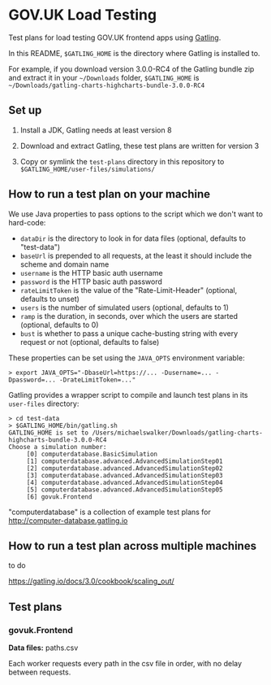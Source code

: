 GOV.UK Load Testing
===================

Test plans for load testing GOV.UK frontend apps using [Gatling](https://gatling.io/).

In this README, `$GATLING_HOME` is the directory where Gatling is installed to.

For example, if you download version 3.0.0-RC4 of the Gatling bundle zip and extract it in your `~/Downloads` folder, `$GATLING_HOME` is `~/Downloads/gatling-charts-highcharts-bundle-3.0.0-RC4`


Set up
------

1. Install a JDK, Gatling needs at least version 8

2. Download and extract Gatling, these test plans are written for version 3

4. Copy or symlink the `test-plans` directory in this repository to `$GATLING_HOME/user-files/simulations/`


How to run a test plan on your machine
--------------------------------------

We use Java properties to pass options to the script which we don't want to hard-code:

- `dataDir` is the directory to look in for data files (optional, defaults to "test-data")
- `baseUrl` is prepended to all requests, at the least it should include the scheme and domain name
- `username` is the HTTP basic auth username
- `password` is the HTTP basic auth password
- `rateLimitToken` is the value of the "Rate-Limit-Header" (optional, defaults to unset)
- `users` is the number of simulated users (optional, defaults to 1)
- `ramp` is the duration, in seconds,  over which the users are started (optional, defaults to 0)
- `bust` is whether to pass a unique cache-busting string with every request or not (optional, defaults to false)

These properties can be set using the `JAVA_OPTS` environment variable:

```
> export JAVA_OPTS="-DbaseUrl=https://... -Dusername=... -Dpassword=... -DrateLimitToken=..."
```

Gatling provides a wrapper script to compile and launch test plans in its `user-files` directory:

```
> cd test-data
> $GATLING_HOME/bin/gatling.sh
GATLING_HOME is set to /Users/michaelswalker/Downloads/gatling-charts-highcharts-bundle-3.0.0-RC4
Choose a simulation number:
     [0] computerdatabase.BasicSimulation
     [1] computerdatabase.advanced.AdvancedSimulationStep01
     [2] computerdatabase.advanced.AdvancedSimulationStep02
     [3] computerdatabase.advanced.AdvancedSimulationStep03
     [4] computerdatabase.advanced.AdvancedSimulationStep04
     [5] computerdatabase.advanced.AdvancedSimulationStep05
     [6] govuk.Frontend
```

"computerdatabase" is a collection of example test plans for http://computer-database.gatling.io


How to run a test plan across multiple machines
-----------------------------------------------

to do

https://gatling.io/docs/3.0/cookbook/scaling_out/


Test plans
----------

### govuk.Frontend

**Data files:** paths.csv

Each worker requests every path in the csv file in order, with no delay between requests.
